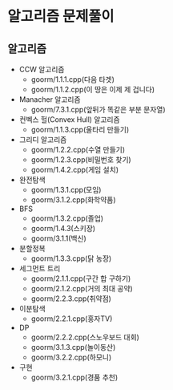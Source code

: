 # 알고리즘 문제풀이

## 알고리즘

  - CCW 알고리즘
    - goorm/1.1.1.cpp(다음 타겟)
    - goorm/1.1.2.cpp(이 땅은 이제 제 겁니다)
  - Manacher 알고리즘
    - goorm/7.3.1.cpp(앞뒤가 똑같은 부분 문자열)
  - 컨벡스 헐(Convex Hull) 알고리즘
    - goorm/1.1.3.cpp(울타리 만들기)
  - 그리디 알고리즘
    - goorm/1.2.2.cpp(수열 만들기)
    - goorm/1.2.3.cpp(비밀번호 찾기)
    - goorm/1.4.2.cpp(게임 설치)
  - 완전탐색
    - goorm/1.3.1.cpp(모임)
    - goorm/3.1.2.cpp(화학약품)
  - BFS
    - goorm/1.3.2.cpp(졸업)
    - goorm/1.4.3(스키장)
    - goorm/3.1.1(백신)
  - 분할정복
    - goorm/1.3.3.cpp(닭 농장)
  - 세그먼트 트리
    - goorm/2.1.1.cpp(구간 합 구하기)
    - goorm/2.1.2.cpp(거의 최대 공약)
    - goorm/2.2.3.cpp(취약점)
  - 이분탐색
    - goorm/2.2.1.cpp(홍자TV)
  - DP
    - goorm/2.2.2.cpp(스노우보드 대회)
    - goorm/3.1.3.cpp(놀이동산)
    - goorm/3.2.2.cpp(하모니)
  - 구현
    - goorm/3.2.1.cpp(경품 추천)